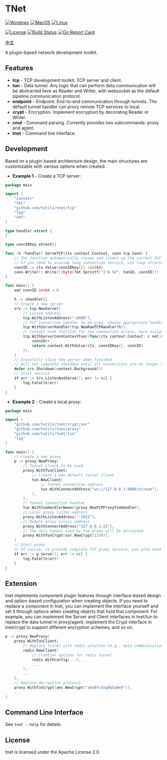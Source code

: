 # TNet

[![Windows](https://img.shields.io/badge/-Windows-blue?logo=windows)](https://github.com/tutils/tnet/releases)
[![MacOS](https://img.shields.io/badge/-MacOS-black?logo=apple)](https://github.com/tutils/tnet/releases)
[![Linux](https://img.shields.io/badge/-Linux-purple?logo=ubuntu)](https://github.com/tutils/tnet/releases)
  
[![License](https://img.shields.io/:license-apache-blue.svg)](https://opensource.org/licenses/Apache-2.0)
[![Build Status](https://travis-ci.com/tutils/tnet.svg?branch=master)](https://travis-ci.com/tutils/tnet)
[![Go Report Card](https://goreportcard.com/badge/github.com/tutils/tnet)](https://goreportcard.com/report/github.com/tutils/tnet)

[中文](README_zh.md)

A plugin-based network development toolkit.

## Features

- **tcp** - TCP development toolkit. TCP server and client.
- **tun** - Data tunnel. Any logic that can perform data communication will be abstracted here as Reader and Writer, with websocket as the default pipeline communication protocol.
- **endpoint** - Endpoint. End-to-end communication through tunnels. The default tunnel handler can proxy remote TCP services to local.
- **crypt** - Encryption. Implement encryption by decorating Reader or Writer.
- **cmd** - Command parsing. Currently provides two subcommands: proxy and agent.
- **tnet** - Command line interface.

## Development

Based on a plugin-based architecture design, the main structures are customizable with various options when created.

- **Example 1** - Create a TCP server:

```go
package main

import (
    "context"
    "fmt"
    "github.com/tutils/tnet/tcp"
    "log"
    "net"
)

type handler struct {
}

type connIDKey struct{}

func (h *handler) ServeTCP(ctx context.Context, conn tcp.Conn) {
    // The function automatically closes and cleans up the current TCP connection when it ends
    // If you need to provide long connection service, use loop structure for control
    connID := ctx.Value(connIDkey{}).(int64)
    conn.Writer().Write([]byte(fmt.Sprintf("I'm %d", tunID, connID)))
}

func main() {
    var connID int64 = 0

    h := &handler{}
    // Create a new server
    srv := tcp.NewServer(
        // Listen address
        tcp.WithListenAddress(":8080"),
        // TCP connection handler to be used, choose appropriate handler based on the nature of TCP service to be provided. Here we use raw TCP handler
        tcp.WithServerHandler(tcp.NewRawTCPHandler(h)),
        // Context hook function for new connection access, here assigning an ID to each connection
        tcp.WithServerConnContextFunc(func(ctx context.Context, c net.Conn) context.Context {
            connID++
            return context.WithValue(ctx, connIDKey{}, connID)
        }),
    )
    // Gracefully close the server when finished
    // Will not complete shutdown until all connections are no longer active, call srv.Close() if forced shutdown is needed
    defer srv.Shutdown(context.Background())
    // Start service
    if err := srv.ListenAndServe(); err != nil {
        log.Fatalln(err)
    }
}
```

- **Example 2** - Create a local proxy:

```go
package main

import (
    "github.com/tutils/tnet/crypt/xor"
    "github.com/tutils/tnet/proxy"
    "github.com/tutils/tnet/tun"
    "log"
)

func main() {
    // Create a new proxy
    p := proxy.NewProxy(
        // Tunnel client to be used
        proxy.WithTunClient(
            // Create a new default tunnel client
            tun.NewClient(
                // Tunnel connection address
                tun.WithConnectAddress("ws://127.0.0.1:8080/stream"),
            ),
        ),
        // Tunnel connection handler
        tun.WithTunHandlerNewer(proxy.NewTCPProxyTunHandler),
        // Local proxy listen address
        proxy.WithListenAddress(":1022"),
        // Remote proxy access address
        proxy.WithConnectAddress("127.0.0.1:22"),
        // The data tunnel used by the proxy will be encrypted
        proxy.WithTunCrypt(xor.NewCrypt(1234)),
    )
    // Start proxy
    // Of course, to provide complete TCP proxy service, you also need to start an agent on the remote end
    if err := p.Serve(); err != nil {
        log.Fatalln(err)
    }
}
```

## Extension

tnet implements component plugin features through interface-based design and option-based configuration when creating objects.
If you need to replace a component in tnet, you can implement the interface yourself and set it through options when creating objects that hold that component.
For example, you can implement the Server and Client interfaces in tnet/tun to replace the data tunnel in proxy/agent; implement the Crypt interface in tnet/crypt to support different encryption schemes; and so on.

```go
p := proxy.NewProxy(
    proxy.WithTunClient(
        // Replace tunnel with redis solution (e.g., data communication through pub/sub)
        redis.NewClient(
            // Creation options for redis tunnel
            redis.WithConfig(...),
            ...
        ),
        ...
    ),
    // Replace decryption protocol
    proxy.WithTunCrypt(aes.NewCrypt("akd8f=3ng0$5a@e9")),
    ...
)
```

## Command Line Interface

See ```tnet --help``` for details.

## License

tnet is licensed under the Apache License 2.0.
